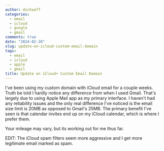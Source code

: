 ```yaml
---
author: dschaaff
categories:
  - email
  - icloud
  - google
  - gmail
comments: true
date: "2024-02-28"
slug: update-on-icloud-custom-email-domain
tags:
  - email
  - icloud
  - apple
  - gmail
title: Update on iCloud+ Custom Email Domain
---
```


I've been using my custom domain with iCloud email for a couple weeks. Truth be
told I hardly notice any difference from when I used Gmail. That's largely due
to using Apple Mail app as my primary interface. I haven't had any reliability
issues and the only real difference I've noticed is the email size limit is
20MB as opposed to Gmail's 25MB. The primary benefit I've seen is that
calendar invites end up on my iCloud calendar, which is where I prefer them.

Your mileage may vary, but its working out for me thus far.

EDIT: The iCloud spam filters seem more aggressive and I get more legitimate
email marked as spam.

